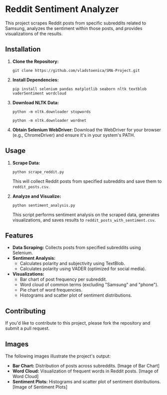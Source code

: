 # Reddit Sentiment Analyzer

This project scrapes Reddit posts from specific subreddits related to Samsung, analyzes the sentiment within those posts, and provides visualizations of the results.

## Installation

1. **Clone the Repository:**

   `git clone https://github.com/vladstoenica/SMA-Project.git`

2. **Install Dependencies:**

   `pip install selenium pandas matplotlib seaborn nltk textblob vaderSentiment wordcloud`

3. **Download NLTK Data:**

   `python -m nltk.downloader stopwords`

   `python -m nltk.downloader wordnet`

4. **Obtain Selenium WebDriver:** Download the WebDriver for your browser (e.g., ChromeDriver) and ensure it's in your system's PATH.

## Usage

1. **Scrape Data:**

   `python scrape_reddit.py`

   This will collect Reddit posts from specified subreddits and save them to `reddit_posts.csv`.

2. **Analyze and Visualize:**

   `python sentiment_analysis.py`

   This script performs sentiment analysis on the scraped data, generates visualizations, and saves results to `reddit_posts_with_sentiment.csv`.

## Features

*   **Data Scraping:** Collects posts from specified subreddits using Selenium.
*   **Sentiment Analysis:**
    *   Calculates polarity and subjectivity using TextBlob.
    *   Calculates polarity using VADER (optimized for social media).
*   **Visualizations:**
    *   Bar chart of post frequency per subreddit.
    *   Word cloud of common terms (excluding "Samsung" and "phone").
    *   Pie chart of word frequencies.
    *   Histograms and scatter plot of sentiment distributions.

## Contributing

If you'd like to contribute to this project, please fork the repository and submit a pull request.

## Images

The following images illustrate the project's output:

*   **Bar Chart:**  Distribution of posts across subreddits.
[Image of Bar Chart]
*   **Word Cloud:** Visualization of frequent words in Reddit posts.
[Image of Word Cloud]
*   **Sentiment Plots:** Histograms and scatter plot of sentiment distributions.
[Image of Sentiment Plots]
